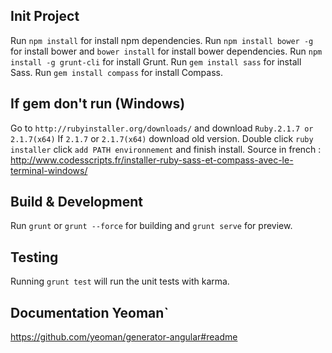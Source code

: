 ## Init Project

Run `npm install` for install npm dependencies.
Run `npm install bower -g` for install bower and `bower install` for install bower dependencies.
Run `npm install -g grunt-cli` for install Grunt.
Run `gem install sass` for install Sass.
Run `gem install compass` for install Compass.

## If gem don't run (Windows)

Go to `http://rubyinstaller.org/downloads/` and download `Ruby.2.1.7 or 2.1.7(x64)`
If `2.1.7` or `2.1.7(x64)` download old version.
Double click `ruby installer` click `add PATH environnement` and finish install.
Source in french : http://www.codesscripts.fr/installer-ruby-sass-et-compass-avec-le-terminal-windows/

## Build & Development

Run `grunt` or `grunt --force` for building and `grunt serve` for preview.

## Testing

Running `grunt test` will run the unit tests with karma.

## Documentation Yeoman`

https://github.com/yeoman/generator-angular#readme